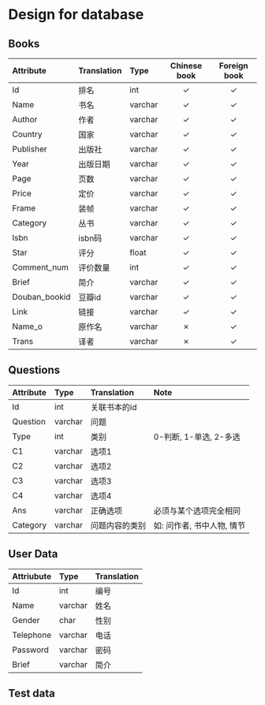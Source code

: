 # Design for database

## Books
| Attribute      | Translation | Type    | Chinese book | Foreign book |
| :------------ | :---------- | :------ | :----------: | :----------: |
| Id            | 排名        | int     |   &check;    |   &check;    |
| Name          | 书名        | varchar |   &check;    |   &check;    |
| Author        | 作者        | varchar |   &check;    |   &check;    |
| Country       | 国家        | varchar |   &check;    |   &check;    |
| Publisher     | 出版社      | varchar |   &check;    |   &check;    |
| Year          | 出版日期    | varchar |   &check;    |   &check;    |
| Page          | 页数        | varchar     |   &check;    |   &check;    |
| Price         | 定价        | varchar   |   &check;    |   &check;    |
| Frame         | 装帧        | varchar |   &check;    |   &check;    |
| Category      | 丛书        | varchar |   &check;    |   &check;    |
| Isbn          | isbn码      | varchar |   &check;    |   &check;    |
| Star          | 评分        | float   |   &check;    |   &check;    |
| Comment_num   | 评价数量    | int     |   &check;    |   &check;    |
| Brief         | 简介        | varchar |   &check;    |   &check;    |
| Douban_bookid | 豆瓣id      | varchar |   &check;    |   &check;    |
| Link          | 链接        | varchar |   &check;    |   &check;    |
| Name_o        | 原作名      | varchar |   &cross;    |   &check;    |
| Trans         | 译者        | varchar |   &cross;    |   &check;    |

## Questions

| Attribute | Type    | Translation    | Note                       |
| :------- | :------ | :------------- | :------------------------- |
| Id       | int     | 关联书本的id   |                            |
| Question | varchar | 问题           |                            |
| Type     | int     | 类别           | 0-判断, 1-单选, 2-多选     |
| C1       | varchar | 选项1          |                            |
| C2       | varchar | 选项2          |                            |
| C3       | varchar | 选项3          |                            |
| C4       | varchar | 选项4          |                            |
| Ans      | varchar | 正确选项       | 必须与某个选项完全相同     |
| Category | varchar | 问题内容的类别 | 如: 问作者, 书中人物, 情节 |


## User Data

| Attriubute | Type    | Translation |
| :-------- | :------ | :---------- |
| Id        | int     | 编号        |
| Name      | varchar | 姓名        |
| Gender    | char    | 性别        |
| Telephone | varchar | 电话        |
| Password  | varchar | 密码        |
| Brief     | varchar | 简介        |


## Test data
